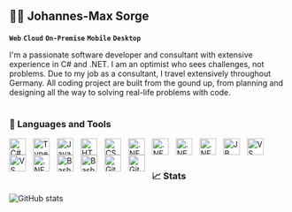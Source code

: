## 👨‍💻 Johannes-Max Sorge

**`Web`**
**`Cloud`**
**`On-Premise`**
**`Mobile`** 
**`Desktop`**

I'm a passionate software developer and consultant with extensive experience in C# and .NET. 
I am an optimist who sees challenges, not problems. Due to my job as a consultant, I travel extensively throughout Germany. 
All coding project are built from the gound up, from planning and designing all the way to solving real-life problems with code.

#

### 🧰 Languages and Tools

<picture>
  <source media="(prefers-color-scheme: dark)" srcset="https://cdn.jsdelivr.net/gh/devicons/devicon@latest/icons/csharp/csharp-original.svg">
  <source media="(prefers-color-scheme: light)" srcset="https://cdn.jsdelivr.net/gh/devicons/devicon@latest/icons/csharp/csharp-original.svg">
  <img align="left" alt="C#" width="30px" style="padding-right:10px;" src="https://cdn.jsdelivr.net/gh/devicons/devicon@latest/icons/csharp/csharp-original.svg">
</picture>

<picture>
  <source media="(prefers-color-scheme: dark)" srcset="https://cdn.jsdelivr.net/gh/devicons/devicon/icons/typescript/typescript-plain.svg">
  <source media="(prefers-color-scheme: light)" srcset="https://cdn.jsdelivr.net/gh/devicons/devicon/icons/typescript/typescript-plain.svg">
  <img align="left" alt="TypeScript" width="30px" style="padding-right:10px;" src="https://cdn.jsdelivr.net/gh/devicons/devicon/icons/typescript/typescript-plain.svg">
</picture>

<picture>
  <source media="(prefers-color-scheme: dark)" srcset="https://cdn.jsdelivr.net/gh/devicons/devicon/icons/javascript/javascript-plain.svg">
  <source media="(prefers-color-scheme: light)" srcset="https://cdn.jsdelivr.net/gh/devicons/devicon/icons/javascript/javascript-plain.svg">
  <img align="left" alt="JavaScript" width="30px" style="padding-right:10px;" src="https://cdn.jsdelivr.net/gh/devicons/devicon/icons/javascript/javascript-plain.svg">
</picture>

<picture>
  <source media="(prefers-color-scheme: dark)" srcset="https://cdn.jsdelivr.net/gh/devicons/devicon/icons/html5/html5-plain.svg">
  <source media="(prefers-color-scheme: light)" srcset="https://cdn.jsdelivr.net/gh/devicons/devicon/icons/html5/html5-plain.svg">
  <img align="left" alt="HTML" width="30px" style="padding-right:10px;" src="https://cdn.jsdelivr.net/gh/devicons/devicon/icons/html5/html5-plain.svg">
</picture>

<picture>
  <source media="(prefers-color-scheme: dark)" srcset="https://cdn.jsdelivr.net/gh/devicons/devicon/icons/css3/css3-plain.svg">
  <source media="(prefers-color-scheme: light)" srcset="https://cdn.jsdelivr.net/gh/devicons/devicon/icons/css3/css3-plain.svg">
  <img align="left" alt="CSS" width="30px" style="padding-right:10px;" src="https://cdn.jsdelivr.net/gh/devicons/devicon/icons/css3/css3-plain.svg">
</picture>

<picture>
  <source media="(prefers-color-scheme: dark)" srcset="https://upload.wikimedia.org/wikipedia/commons/thumb/7/7d/Microsoft_.NET_logo.svg/1280px-Microsoft_.NET_logo.svg.png">
  <source media="(prefers-color-scheme: light)" srcset="https://upload.wikimedia.org/wikipedia/commons/thumb/7/7d/Microsoft_.NET_logo.svg/1280px-Microsoft_.NET_logo.svg.png">
  <img align="left" alt=".NET" width="30px" style="padding-right:10px;" src="https://upload.wikimedia.org/wikipedia/commons/thumb/7/7d/Microsoft_.NET_logo.svg/1280px-Microsoft_.NET_logo.svg.png">
</picture>

<picture>
  <source media="(prefers-color-scheme: dark)" srcset="https://cdn.jsdelivr.net/gh/devicons/devicon@latest/icons/blazor/blazor-original.svg">
  <source media="(prefers-color-scheme: light)" srcset="https://cdn.jsdelivr.net/gh/devicons/devicon@latest/icons/blazor/blazor-original.svg">
  <img align="left" alt=".NET" width="30px" style="padding-right:10px;" src="https://cdn.jsdelivr.net/gh/devicons/devicon@latest/icons/blazor/blazor-original.svg">
</picture>

<picture>
  <source media="(prefers-color-scheme: dark)" srcset="https://cdn.jsdelivr.net/gh/devicons/devicon@latest/icons/vuejs/vuejs-original.svg">
  <source media="(prefers-color-scheme: light)" srcset="https://cdn.jsdelivr.net/gh/devicons/devicon@latest/icons/vuejs/vuejs-original.svg">
  <img align="left" alt=".NET" width="30px" style="padding-right:10px;" src="https://cdn.jsdelivr.net/gh/devicons/devicon@latest/icons/vuejs/vuejs-original.svg">
</picture>

<picture>
  <source media="(prefers-color-scheme: dark)" srcset="https://cdn.jsdelivr.net/gh/devicons/devicon@latest/icons/azure/azure-original.svg">
  <source media="(prefers-color-scheme: light)" srcset="https://cdn.jsdelivr.net/gh/devicons/devicon@latest/icons/azure/azure-original.svg">
  <img align="left" alt=".NET" width="30px" style="padding-right:10px;" src="https://cdn.jsdelivr.net/gh/devicons/devicon@latest/icons/azure/azure-original.svg">
</picture>

<picture>
  <source media="(prefers-color-scheme: dark)" srcset="https://cdn.jsdelivr.net/gh/devicons/devicon@latest/icons/rider/rider-original.svg">
  <source media="(prefers-color-scheme: light)" srcset="https://cdn.jsdelivr.net/gh/devicons/devicon@latest/icons/rider/rider-original.svg">
  <img align="left" alt="JB Rider" width="30px" style="padding-right:10px;" src="https://cdn.jsdelivr.net/gh/devicons/devicon@latest/icons/rider/rider-original.svg">
</picture>

<picture>
  <source media="(prefers-color-scheme: dark)" srcset="https://cdn.jsdelivr.net/gh/devicons/devicon@latest/icons/visualstudio/visualstudio-original.svg">
  <source media="(prefers-color-scheme: light)" srcset="https://cdn.jsdelivr.net/gh/devicons/devicon@latest/icons/visualstudio/visualstudio-original.svg">
  <img align="left" alt="VS" width="30px" style="padding-right:10px;" src="https://cdn.jsdelivr.net/gh/devicons/devicon@latest/icons/visualstudio/visualstudio-original.svg">
</picture>

<picture>
  <source media="(prefers-color-scheme: dark)" srcset="https://cdn.jsdelivr.net/gh/devicons/devicon@latest/icons/vscode/vscode-original.svg">
  <source media="(prefers-color-scheme: light)" srcset="https://cdn.jsdelivr.net/gh/devicons/devicon@latest/icons/vscode/vscode-original.svg">
  <img align="left" alt="VS Code" width="30px" style="padding-right:10px;" src="https://cdn.jsdelivr.net/gh/devicons/devicon@latest/icons/vscode/vscode-original.svg">
</picture>

<picture>
  <source media="(prefers-color-scheme: dark)" srcset="https://cdn.jsdelivr.net/gh/devicons/devicon@latest/icons/postgresql/postgresql-original.svg">
  <source media="(prefers-color-scheme: light)" srcset="https://cdn.jsdelivr.net/gh/devicons/devicon@latest/icons/postgresql/postgresql-original.svg">
  <img align="left" alt=".NET" width="30px" style="padding-right:10px;" src="https://cdn.jsdelivr.net/gh/devicons/devicon@latest/icons/postgresql/postgresql-original.svg">
</picture>

<picture>
  <source media="(prefers-color-scheme: dark)" srcset="https://cdn.jsdelivr.net/gh/devicons/devicon@latest/icons/elasticsearch/elasticsearch-original.svg">
  <source media="(prefers-color-scheme: light)" srcset="https://cdn.jsdelivr.net/gh/devicons/devicon@latest/icons/elasticsearch/elasticsearch-original.svg">
  <img align="left" alt="Bash" width="30px" style="padding-right:10px;" src="https://cdn.jsdelivr.net/gh/devicons/devicon@latest/icons/elasticsearch/elasticsearch-original.svg">
</picture>

<picture>
  <source media="(prefers-color-scheme: dark)" srcset="https://cdn.jsdelivr.net/gh/devicons/devicon@latest/icons/kibana/kibana-original.svg">
  <source media="(prefers-color-scheme: light)" srcset="https://cdn.jsdelivr.net/gh/devicons/devicon@latest/icons/kibana/kibana-original.svg">
  <img align="left" alt="Bash" width="30px" style="padding-right:10px;" src="https://cdn.jsdelivr.net/gh/devicons/devicon@latest/icons/kibana/kibana-original.svg">
</picture>

<picture>
  <source media="(prefers-color-scheme: dark)" srcset="https://cdn.jsdelivr.net/gh/devicons/devicon/icons/git/git-original.svg">
  <source media="(prefers-color-scheme: light)" srcset="https://cdn.jsdelivr.net/gh/devicons/devicon/icons/git/git-original.svg">
  <img align="left" alt="Git" width="30px" style="padding-right:10px;" src="https://cdn.jsdelivr.net/gh/devicons/devicon/icons/git/git-original.svg">
</picture>

<picture>
  <source media="(prefers-color-scheme: dark)" srcset="https://cdn.jsdelivr.net/gh/devicons/devicon@latest/icons/azure/azure-original.svg">
  <source media="(prefers-color-scheme: light)" srcset="https://cdn.jsdelivr.net/gh/devicons/devicon@latest/icons/azure/azure-original.svg">
  <img align="left" alt="Git" width="30px" style="padding-right:10px;" src="https://cdn.jsdelivr.net/gh/devicons/devicon@latest/icons/azure/azure-original.svg">
</picture>

<br />

# 

### 📈 Stats

![GitHub stats](https://github-readme-stats.vercel.app/api?username=jomaxso&show_icons=true&theme=github_dark)

<!--
<details>
	<summary><h3>Coding Journey</h3></summary>
</details>

**jomaxso/jomaxso** is a ✨ _special_ ✨ repository because its `README.md` (this file) appears on your GitHub profile.

Here are some ideas to get you started:

- 🔭 I’m currently working on ...
- 🌱 I’m currently learning ...
- 👯 I’m looking to collaborate on ...
- 🤔 I’m looking for help with ...
- 💬 Ask me about ...
- 📫 How to reach me: ...
- 😄 Pronouns: ...
- ⚡ Fun fact: ...
-->
